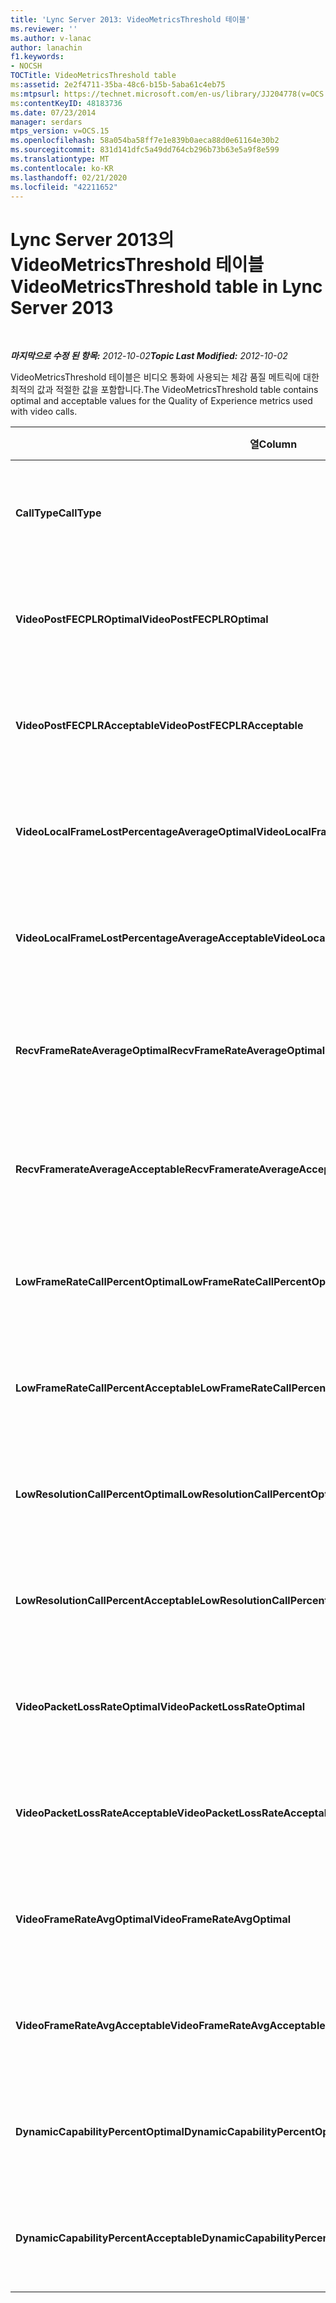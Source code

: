 ```yaml
---
title: 'Lync Server 2013: VideoMetricsThreshold 테이블'
ms.reviewer: ''
ms.author: v-lanac
author: lanachin
f1.keywords:
- NOCSH
TOCTitle: VideoMetricsThreshold table
ms:assetid: 2e2f4711-35ba-48c6-b15b-5aba61c4eb75
ms:mtpsurl: https://technet.microsoft.com/en-us/library/JJ204778(v=OCS.15)
ms:contentKeyID: 48183736
ms.date: 07/23/2014
manager: serdars
mtps_version: v=OCS.15
ms.openlocfilehash: 58a054ba58ff7e1e839b0aeca88d0e61164e30b2
ms.sourcegitcommit: 831d141dfc5a49dd764cb296b73b63e5a9f8e599
ms.translationtype: MT
ms.contentlocale: ko-KR
ms.lasthandoff: 02/21/2020
ms.locfileid: "42211652"
---
```

<div data-xmlns="http://www.w3.org/1999/xhtml">

<div class="topic" data-xmlns="http://www.w3.org/1999/xhtml" data-msxsl="urn:schemas-microsoft-com:xslt" data-cs="https://msdn.microsoft.com/">

<div data-asp="https://msdn2.microsoft.com/asp">

# <a name="videometricsthreshold-table-in-lync-server-2013"></a><span data-ttu-id="09910-102">Lync Server 2013의 VideoMetricsThreshold 테이블</span><span class="sxs-lookup"><span data-stu-id="09910-102">VideoMetricsThreshold table in Lync Server 2013</span></span>

</div>

<div id="mainSection">

<div id="mainBody">

<span> </span>

<span data-ttu-id="09910-103">_**마지막으로 수정 된 항목:** 2012-10-02_</span><span class="sxs-lookup"><span data-stu-id="09910-103">_**Topic Last Modified:** 2012-10-02_</span></span>

<span data-ttu-id="09910-104">VideoMetricsThreshold 테이블은 비디오 통화에 사용되는 체감 품질 메트릭에 대한 최적의 값과 적절한 값을 포함합니다.</span><span class="sxs-lookup"><span data-stu-id="09910-104">The VideoMetricsThreshold table contains optimal and acceptable values for the Quality of Experience metrics used with video calls.</span></span>


<table>
<colgroup>
<col style="width: 25%" />
<col style="width: 25%" />
<col style="width: 25%" />
<col style="width: 25%" />
</colgroup>
<thead>
<tr class="header">
<th><span data-ttu-id="09910-105"><strong>열</strong></span><span class="sxs-lookup"><span data-stu-id="09910-105"><strong>Column</strong></span></span></th>
<th><span data-ttu-id="09910-106"><strong>데이터 형식</strong></span><span class="sxs-lookup"><span data-stu-id="09910-106"><strong>Data Type</strong></span></span></th>
<th><span data-ttu-id="09910-107"><strong>키/인덱스</strong></span><span class="sxs-lookup"><span data-stu-id="09910-107"><strong>Key/Index</strong></span></span></th>
<th><span data-ttu-id="09910-108"><strong>세부 정보</strong></span><span class="sxs-lookup"><span data-stu-id="09910-108"><strong>Details</strong></span></span></th>
</tr>
</thead>
<tbody>
<tr class="odd">
<td><p><span data-ttu-id="09910-109"><strong>CallType</strong></span><span class="sxs-lookup"><span data-stu-id="09910-109"><strong>CallType</strong></span></span></p></td>
<td><p><span data-ttu-id="09910-110">int</span><span class="sxs-lookup"><span data-stu-id="09910-110">int</span></span></p></td>
<td><p><span data-ttu-id="09910-111">Primary</span><span class="sxs-lookup"><span data-stu-id="09910-111">Primary</span></span></p></td>
<td><p><span data-ttu-id="09910-112">건 전화의 유형입니다.</span><span class="sxs-lookup"><span data-stu-id="09910-112">Type of call that was placed.</span></span></p></td>
</tr>
<tr class="even">
<td><p><span data-ttu-id="09910-113"><strong>VideoPostFECPLROptimal</strong></span><span class="sxs-lookup"><span data-stu-id="09910-113"><strong>VideoPostFECPLROptimal</strong></span></span></p></td>
<td><p><span data-ttu-id="09910-114">10 진수 (5, 2)</span><span class="sxs-lookup"><span data-stu-id="09910-114">decimal(5,2)</span></span></p></td>
<td></td>
<td><p><span data-ttu-id="09910-115">기본값은 0.05입니다.</span><span class="sxs-lookup"><span data-stu-id="09910-115">The default value is 0.05.</span></span></p></td>
</tr>
<tr class="odd">
<td><p><span data-ttu-id="09910-116"><strong>VideoPostFECPLRAcceptable</strong></span><span class="sxs-lookup"><span data-stu-id="09910-116"><strong>VideoPostFECPLRAcceptable</strong></span></span></p></td>
<td><p><span data-ttu-id="09910-117">10 진수 (5, 2)</span><span class="sxs-lookup"><span data-stu-id="09910-117">decimal(5,2)</span></span></p></td>
<td></td>
<td><p><span data-ttu-id="09910-118">기본값은 0.10입니다.</span><span class="sxs-lookup"><span data-stu-id="09910-118">The default value is 0.10.</span></span></p></td>
</tr>
<tr class="even">
<td><p><span data-ttu-id="09910-119"><strong>VideoLocalFrameLostPercentageAverageOptimal</strong></span><span class="sxs-lookup"><span data-stu-id="09910-119"><strong>VideoLocalFrameLostPercentageAverageOptimal</strong></span></span></p></td>
<td><p><span data-ttu-id="09910-120">10 진수 (5, 2)</span><span class="sxs-lookup"><span data-stu-id="09910-120">decimal(5,2)</span></span></p></td>
<td></td>
<td><p><span data-ttu-id="09910-121">기본값은 5.0입니다.</span><span class="sxs-lookup"><span data-stu-id="09910-121">The default value is 5.0.</span></span></p></td>
</tr>
<tr class="odd">
<td><p><span data-ttu-id="09910-122"><strong>VideoLocalFrameLostPercentageAverageAcceptable</strong></span><span class="sxs-lookup"><span data-stu-id="09910-122"><strong>VideoLocalFrameLostPercentageAverageAcceptable</strong></span></span></p></td>
<td><p><span data-ttu-id="09910-123">10 진수 (5, 2)</span><span class="sxs-lookup"><span data-stu-id="09910-123">decimal(5,2)</span></span></p></td>
<td></td>
<td><p><span data-ttu-id="09910-124">기본값은 10.0입니다.</span><span class="sxs-lookup"><span data-stu-id="09910-124">The default value is 10.0.</span></span></p></td>
</tr>
<tr class="even">
<td><p><span data-ttu-id="09910-125"><strong>RecvFrameRateAverageOptimal</strong></span><span class="sxs-lookup"><span data-stu-id="09910-125"><strong>RecvFrameRateAverageOptimal</strong></span></span></p></td>
<td><p><span data-ttu-id="09910-126">10 진수 (9, 4)</span><span class="sxs-lookup"><span data-stu-id="09910-126">decimal(9,4)</span></span></p></td>
<td></td>
<td><p><span data-ttu-id="09910-127">기본값은 12.0000입니다.</span><span class="sxs-lookup"><span data-stu-id="09910-127">The default value is 12.0000.</span></span></p></td>
</tr>
<tr class="odd">
<td><p><span data-ttu-id="09910-128"><strong>RecvFramerateAverageAcceptable</strong></span><span class="sxs-lookup"><span data-stu-id="09910-128"><strong>RecvFramerateAverageAcceptable</strong></span></span></p></td>
<td><p><span data-ttu-id="09910-129">10 진수 (9, 4)</span><span class="sxs-lookup"><span data-stu-id="09910-129">decimal(9,4)</span></span></p></td>
<td></td>
<td><p><span data-ttu-id="09910-130">기본값은 7.0000입니다.</span><span class="sxs-lookup"><span data-stu-id="09910-130">The default value is 7.0000.</span></span></p></td>
</tr>
<tr class="even">
<td><p><span data-ttu-id="09910-131"><strong>LowFrameRateCallPercentOptimal</strong></span><span class="sxs-lookup"><span data-stu-id="09910-131"><strong>LowFrameRateCallPercentOptimal</strong></span></span></p></td>
<td><p><span data-ttu-id="09910-132">10 진수 (5, 2)</span><span class="sxs-lookup"><span data-stu-id="09910-132">decimal(5,2)</span></span></p></td>
<td></td>
<td><p><span data-ttu-id="09910-133">기본값은 5.0입니다.</span><span class="sxs-lookup"><span data-stu-id="09910-133">The default value is 5.0.</span></span></p></td>
</tr>
<tr class="odd">
<td><p><span data-ttu-id="09910-134"><strong>LowFrameRateCallPercentAcceptable</strong></span><span class="sxs-lookup"><span data-stu-id="09910-134"><strong>LowFrameRateCallPercentAcceptable</strong></span></span></p></td>
<td><p><span data-ttu-id="09910-135">10 진수 (5, 2)</span><span class="sxs-lookup"><span data-stu-id="09910-135">decimal(5,2)</span></span></p></td>
<td></td>
<td><p><span data-ttu-id="09910-136">기본값은 10.0입니다.</span><span class="sxs-lookup"><span data-stu-id="09910-136">The default value is 10.0/</span></span></p></td>
</tr>
<tr class="even">
<td><p><span data-ttu-id="09910-137"><strong>LowResolutionCallPercentOptimal</strong></span><span class="sxs-lookup"><span data-stu-id="09910-137"><strong>LowResolutionCallPercentOptimal</strong></span></span></p></td>
<td><p><span data-ttu-id="09910-138">10 진수 (5, 2)</span><span class="sxs-lookup"><span data-stu-id="09910-138">decimal(5,2)</span></span></p></td>
<td></td>
<td><p><span data-ttu-id="09910-139">기본값은 5.0입니다.</span><span class="sxs-lookup"><span data-stu-id="09910-139">The default value is 5.0.</span></span></p></td>
</tr>
<tr class="odd">
<td><p><span data-ttu-id="09910-140"><strong>LowResolutionCallPercentAcceptable</strong></span><span class="sxs-lookup"><span data-stu-id="09910-140"><strong>LowResolutionCallPercentAcceptable</strong></span></span></p></td>
<td><p><span data-ttu-id="09910-141">10 진수 (5, 2)</span><span class="sxs-lookup"><span data-stu-id="09910-141">decimal(5,2)</span></span></p></td>
<td></td>
<td><p><span data-ttu-id="09910-142">기본값은 10.0입니다.</span><span class="sxs-lookup"><span data-stu-id="09910-142">The default value is 10.0.</span></span></p></td>
</tr>
<tr class="even">
<td><p><span data-ttu-id="09910-143"><strong>VideoPacketLossRateOptimal</strong></span><span class="sxs-lookup"><span data-stu-id="09910-143"><strong>VideoPacketLossRateOptimal</strong></span></span></p></td>
<td><p><span data-ttu-id="09910-144">at</span><span class="sxs-lookup"><span data-stu-id="09910-144">foat</span></span></p></td>
<td></td>
<td><p><span data-ttu-id="09910-145">기본값은 0.05입니다.</span><span class="sxs-lookup"><span data-stu-id="09910-145">The default value is 0.05.</span></span></p></td>
</tr>
<tr class="odd">
<td><p><span data-ttu-id="09910-146"><strong>VideoPacketLossRateAcceptable</strong></span><span class="sxs-lookup"><span data-stu-id="09910-146"><strong>VideoPacketLossRateAcceptable</strong></span></span></p></td>
<td><p><span data-ttu-id="09910-147">식</span><span class="sxs-lookup"><span data-stu-id="09910-147">float</span></span></p></td>
<td></td>
<td><p><span data-ttu-id="09910-148">기본값은 0.10입니다.</span><span class="sxs-lookup"><span data-stu-id="09910-148">The default value is 0.10.</span></span></p></td>
</tr>
<tr class="even">
<td><p><span data-ttu-id="09910-149"><strong>VideoFrameRateAvgOptimal</strong></span><span class="sxs-lookup"><span data-stu-id="09910-149"><strong>VideoFrameRateAvgOptimal</strong></span></span></p></td>
<td><p><span data-ttu-id="09910-150">식</span><span class="sxs-lookup"><span data-stu-id="09910-150">float</span></span></p></td>
<td></td>
<td><p><span data-ttu-id="09910-151">기본값은 12입니다.</span><span class="sxs-lookup"><span data-stu-id="09910-151">The default value is 12.</span></span></p></td>
</tr>
<tr class="odd">
<td><p><span data-ttu-id="09910-152"><strong>VideoFrameRateAvgAcceptable</strong></span><span class="sxs-lookup"><span data-stu-id="09910-152"><strong>VideoFrameRateAvgAcceptable</strong></span></span></p></td>
<td><p><span data-ttu-id="09910-153">식</span><span class="sxs-lookup"><span data-stu-id="09910-153">float</span></span></p></td>
<td></td>
<td><p><span data-ttu-id="09910-154">기본값은 7입니다.</span><span class="sxs-lookup"><span data-stu-id="09910-154">The default value is 7.</span></span></p></td>
</tr>
<tr class="even">
<td><p><span data-ttu-id="09910-155"><strong>DynamicCapabilityPercentOptimal</strong></span><span class="sxs-lookup"><span data-stu-id="09910-155"><strong>DynamicCapabilityPercentOptimal</strong></span></span></p></td>
<td><p><span data-ttu-id="09910-156">10 진수 (5, 2)</span><span class="sxs-lookup"><span data-stu-id="09910-156">decimal(5,2)</span></span></p></td>
<td></td>
<td><p><span data-ttu-id="09910-157">기본값은 5.00입니다.</span><span class="sxs-lookup"><span data-stu-id="09910-157">The default value is 5.00.</span></span></p></td>
</tr>
<tr class="odd">
<td><p><span data-ttu-id="09910-158"><strong>DynamicCapabilityPercentAcceptable</strong></span><span class="sxs-lookup"><span data-stu-id="09910-158"><strong>DynamicCapabilityPercentAcceptable</strong></span></span></p></td>
<td><p><span data-ttu-id="09910-159">10 진수 (5, 2)</span><span class="sxs-lookup"><span data-stu-id="09910-159">decimal(5,2)</span></span></p></td>
<td></td>
<td><p><span data-ttu-id="09910-160">기본값은 10.00입니다.</span><span class="sxs-lookup"><span data-stu-id="09910-160">The default value is 10.00.</span></span></p></td>
</tr>
</tbody>
</table>


</div>

<span> </span>

</div>

</div>

</div>

